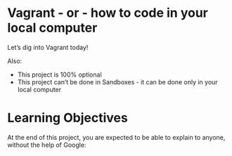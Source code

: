 # Vagrant - or - how to code in your local computer
Let’s dig into Vagrant today!

Also:
* This project is 100% optional
* This project can’t be done in Sandboxes - it can be done only in your local computer
# Learning Objectives
At the end of this project, you are expected to be able to explain to anyone, without the help of Google:


